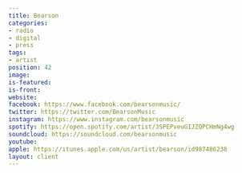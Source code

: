 ```yaml
---
title: Bearson
categories:
- radio
- digital
- press
tags:
- artist
position: 42
image: 
is-featured: 
is-front: 
website: 
facebook: https://www.facebook.com/bearsonmusic/
twitter: https://twitter.com/BearsonMusic
instagram: https://www.instagram.com/bearsonmusic
spotify: https://open.spotify.com/artist/3SPEPveuGIJZQPCHmNg4wg
soundcloud: https://soundcloud.com/bearsonmusic
youtube: 
apple: https://itunes.apple.com/us/artist/bearson/id987486238
layout: client
---
```


